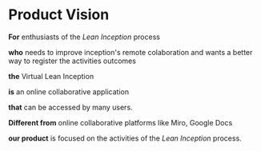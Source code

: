 # Product Vision

**For** enthusiasts of the *Lean Inception* process

**who** needs to improve inception's remote colaboration and wants a better way to register the activities outcomes

**the** Virtual Lean Inception

**is** an online collaborative application

**that** can be accessed by many users.

**Different from** online collaborative platforms like Miro, Google Docs

**our product** is focused on the activities of the *Lean Inception* process.

